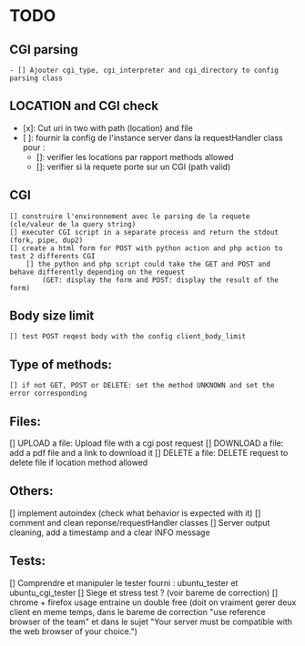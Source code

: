 # TODO

## CGI parsing
    - [] Ajouter cgi_type, cgi_interpreter and cgi_directory to config parsing class

## LOCATION and CGI check
  - [x]: Cut uri in two with path (location) and file
  - [ ]: fournir la config de l'instance server dans la requestHandler class pour :
    - []: verifier les locations par rapport methods allowed
    - []: verifier si la requete porte sur un CGI (path valid)

## CGI
    [] construire l'environnement avec le parsing de la requete (cle/valeur de la query string)
    [] executer CGI script in a separate process and return the stdout (fork, pipe, dup2)
    [] create a html form for POST with python action and php action to test 2 differents CGI
        [] the python and php script could take the GET and POST and behave differently depending on the request 
            (GET: display the form and POST: display the result of the form)

## Body size limit
    [] test POST reqest body with the config client_body_limit

## Type of methods:
    [] if not GET, POST or DELETE: set the method UNKNOWN and set the error corresponding

## Files:
  [] UPLOAD a file: Upload file with a cgi post request
  [] DOWNLOAD a file: add a pdf file and a link to download it
  [] DELETE a file: DELETE request to delete file if location method allowed

## Others:
  [] implement autoindex (check what behavior is expected with it)
  [] comment and clean reponse/requestHandler classes
  [] Server output cleaning, add a timestamp and a clear INFO message 

## Tests:
  [] Comprendre et manipuler le tester fourni : ubuntu_tester et ubuntu_cgi_tester
  [] Siege et stress test ? (voir bareme de correction)
  [] chrome + firefox usage entraine un double free (doit on vraiment gerer deux client en meme temps, dans le bareme de correction
  "use reference browser of the team" et dans le sujet "Your server must be compatible with the web browser of your choice.")